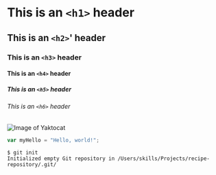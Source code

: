# This is an `<h1>` header

## This is an `<h2>`' header

### This is an `<h3>` header

#### This is an `<h4>` header

##### This is an `<h5>` header

###### This is an `<h6>` header

![Image of Yaktocat](https://octodex.github.com/images/yaktocat.png)

``` javascript
var myHello = "Hello, world!";
```
```
$ git init
Initialized empty Git repository in /Users/skills/Projects/recipe-repository/.git/
```

